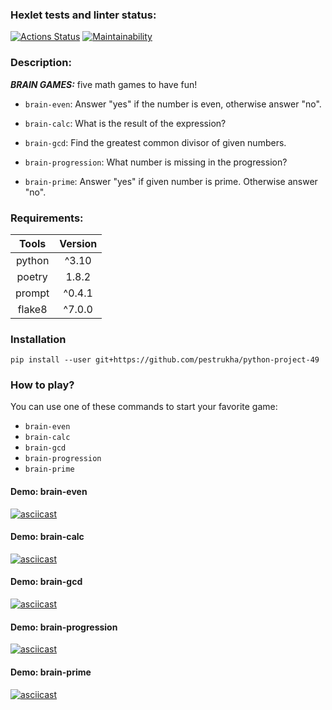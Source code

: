### Hexlet tests and linter status:
[![Actions Status](https://github.com/pestrukha/python-project-49/actions/workflows/hexlet-check.yml/badge.svg)](https://github.com/pestrukha/python-project-49/actions)
[![Maintainability](https://api.codeclimate.com/v1/badges/97446d47a3b34883f6fd/maintainability)](https://codeclimate.com/github/pestrukha/python-project-49/maintainability)
### Description:
_**BRAIN GAMES:**_ five math games to have fun!

+ `brain-even`: Answer "yes" if the number is even, otherwise answer "no".

+ `brain-calc`: What is the result of the expression?

+ `brain-gcd`: Find the greatest common divisor of given numbers.

+ `brain-progression`: What number is missing in the progression?

+ `brain-prime`: Answer "yes" if given number is prime. Otherwise answer "no".
### Requirements:
| Tools  | Version |
|:------:|:-------:|
| python |  ^3.10  |
| poetry |  1.8.2  |
| prompt | ^0.4.1  |
| flake8 | ^7.0.0  |
### Installation
```
pip install --user git+https://github.com/pestrukha/python-project-49
```
### How to play?
You can use one of these commands to start your favorite game:
+ `brain-even` 
+ `brain-calc` 
+ `brain-gcd` 
+ `brain-progression` 
+ `brain-prime` 
#### Demo: brain-even  
[![asciicast](https://asciinema.org/a/653791.svg)](https://asciinema.org/a/653791)
#### Demo: brain-calc 
[![asciicast](https://asciinema.org/a/653956.svg)](https://asciinema.org/a/653956)
#### Demo: brain-gcd
[![asciicast](https://asciinema.org/a/654254.svg)](https://asciinema.org/a/654254)
#### Demo: brain-progression
[![asciicast](https://asciinema.org/a/654452.svg)](https://asciinema.org/a/654452)
#### Demo: brain-prime
[![asciicast](https://asciinema.org/a/654468.svg)](https://asciinema.org/a/654468)

